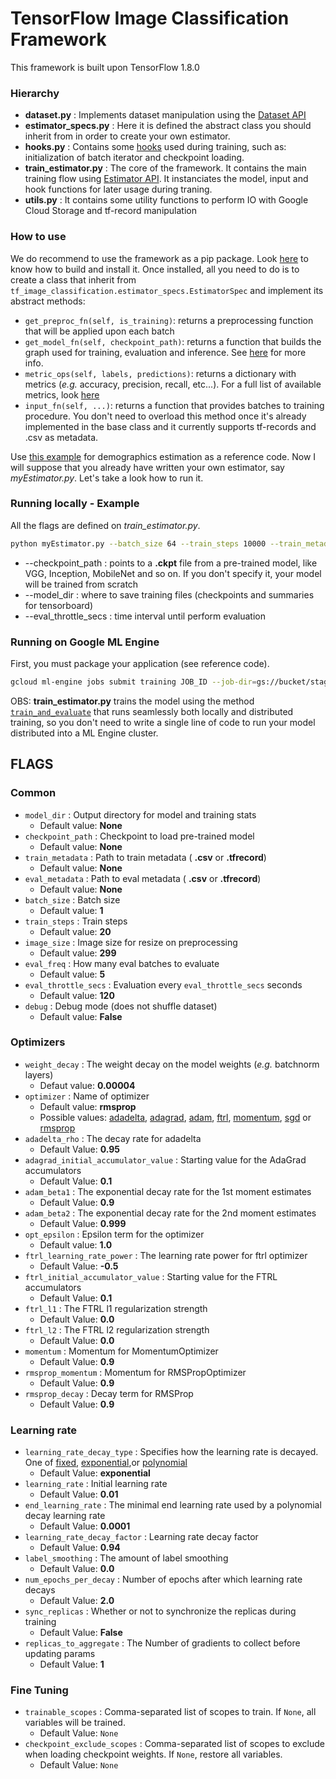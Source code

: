# TensorFlow Image Classification Framework

This framework is built upon TensorFlow 1.8.0

### Hierarchy

- **dataset.py** : Implements dataset manipulation using the [Dataset API](https://www.tensorflow.org/programmers_guide/datasets)
- **estimator_specs.py** : Here it is defined the abstract class you should inherit from in order to create your own estimator.
- **hooks.py** : Contains some [hooks](https://www.tensorflow.org/api_docs/python/tf/train/SessionRunHook) used during training, such as: initialization of batch iterator and checkpoint loading.
- **train_estimator.py** : The core of the framework. It contains the main training flow using [Estimator API](https://www.tensorflow.org/programmers_guide/estimators). It instanciates the model, input and hook functions for later usage during traning.
- **utils.py** : It contains some utility functions to perform IO with Google Cloud Storage and tf-record manipulation

### How to use

We do recommend to use the framework as a pip package. Look [here](https://bitbucket.org/ciandt_it/tf_image_classification/src) to know how to build and install it.
Once installed, all you need to do is to create a class that inherit from `tf_image_classification.estimator_specs.EstimatorSpec` and implement its abstract methods: 

- `get_preproc_fn(self, is_training)`: returns a preprocessing function that will be applied upon each batch
- `get_model_fn(self, checkpoint_path)`: returns a function that builds the graph used for training, evaluation and inference. See [here](https://www.tensorflow.org/api_docs/python/tf/contrib/learn/ModeKeys) for more info.
- `metric_ops(self, labels, predictions)`: returns a dictionary with metrics (_e.g._ accuracy, precision, recall, etc...). For a full list of available metrics, look [here](https://www.tensorflow.org/api_docs/python/tf/metrics)
- `input_fn(self, ...)`: returns a function that provides batches to training procedure. You don't need to overload this method once it's already implemented in the base class and it currently supports tf-records and .csv as metadata.

Use [this example](https://bitbucket.org/ciandt_it/d1-ml-labs/src/master/2017-11-Demographics-Estimation/train_demographics.py?at=master&fileviewer=file-view-default) for demographics estimation as a reference code.
Now I will suppose that you already have written your own estimator, say _myEstimator.py_. Let's take a look how to run it.

### Running locally - Example

All the flags are defined on _train_estimator.py_. 

```bash
python myEstimator.py --batch_size 64 --train_steps 10000 --train_metadata tfrecords_path/train* --eval_metadata tfrecords_path/eval* --checkpoint_path checkpoint_path/pretrained_ckpt.ckpt --model_dir ./models --eval_freq 10 --eval_throttle_secs 30 --learning_rate 0.00001
```
- --checkpoint_path : points to a **.ckpt** file from a pre-trained model, like VGG, Inception, MobileNet and so on. If you don't specify it, your model will be trained from scratch
- --model_dir : where to save training files (checkpoints and summaries for tensorboard)
- --eval_throttle_secs : time interval until perform evaluation

### Running on Google ML Engine

First, you must package your application (see reference code).
```bash
gcloud ml-engine jobs submit training JOB_ID --job-dir=gs://bucket/stagging_folder/ --module-name myEstimatorPkg.myEstimator --packages myEstimator.tar.gz,tf_image_classification-1.3.1.tar.gz,slim-0.1.tar.gz --region us-east1 --config cloud.yml --  --batch_size 128 --train_steps 1000 --train_metadata gs://bucket/tfrecords/train* --eval_metadata gs://bucket/tfrecords/eval* --checkpoint_path gs://bucket/pretrained_checkpoints/pretrained_model.ckpt --model_dir gs://bucket/trained-checkpoints/ --eval_freq 10 --eval_throttle_secs 120 --learning_rate 0.00001
```

OBS: **train_estimator.py** trains the model using the method [`train_and_evaluate`](https://www.tensorflow.org/api_docs/python/tf/estimator/train_and_evaluate) that runs seamlessly both locally and distributed training, so you don't need to write a single line of code to run your model distributed into a ML Engine cluster.

## FLAGS

### Common
* `model_dir` : Output directory for model and training stats
    * Default value: **None** 
* `checkpoint_path` : Checkpoint to load pre-trained model
    * Default value: **None**
* `train_metadata` : Path to train metadata ( **.csv** or **.tfrecord**)
    * Default value: **None**
* `eval_metadata` : Path to eval metadata ( **.csv** or **.tfrecord**)
    * Default value: **None**
* `batch_size` : Batch size
    * Default value: **1**
* `train_steps` : Train steps
    * Default value: **20**
* `image_size` : Image size for resize on preprocessing
    * Default value: **299**
* `eval_freq` : How many eval batches to evaluate
    * Default value: **5**
* `eval_throttle_secs` : Evaluation every `eval_throttle_secs` seconds
    * Default value: **120**
* `debug` : Debug mode (does not shuffle dataset)
    * Default value: **False**

### Optimizers
* `weight_decay` : The weight decay on the model weights (_e.g._ batchnorm layers)
    * Defaut value: **0.00004**
* `optimizer` : Name of optimizer
    * Default value: **rmsprop**
    * Possible values: [adadelta](https://www.tensorflow.org/api_docs/python/tf/train/AdadeltaOptimizer), [adagrad](https://www.tensorflow.org/api_docs/python/tf/train/AdagradOptimizer), [adam](https://www.tensorflow.org/api_docs/python/tf/train/AdamOptimizer), [ftrl](https://www.tensorflow.org/api_docs/python/tf/train/FtrlOptimizer), [momentum](https://www.tensorflow.org/api_docs/python/tf/train/MomentumOptimizer), [sgd](https://www.tensorflow.org/api_docs/python/tf/train/GradientDescentOptimizer) or [rmsprop](https://www.tensorflow.org/api_docs/python/tf/train/RMSPropOptimizer)
* `adadelta_rho` : The decay rate for adadelta
    * Default Value: **0.95**
* `adagrad_initial_accumulator_value` : Starting value for the AdaGrad accumulators
    * Default Value: **0.1**
* `adam_beta1` : The exponential decay rate for the 1st moment estimates
    * Default Value: **0.9**
* `adam_beta2` : The exponential decay rate for the 2nd moment estimates
    * Default Value: **0.999**
* `opt_epsilon` : Epsilon term for the optimizer
    * Default value: **1.0**
* `ftrl_learning_rate_power` : The learning rate power for ftrl optimizer
    * Default Value: **-0.5**
* `ftrl_initial_accumulator_value` : Starting value for the FTRL accumulators
    * Default Value: **0.1**
* `ftrl_l1` : The FTRL l1 regularization strength
    * Default Value: **0.0**
* `ftrl_l2` : The FTRL l2 regularization strength
    * Default Value: **0.0**
* `momentum` : Momentum for MomentumOptimizer
    * Default Value: **0.9**
* `rmsprop_momentum` : Momentum for RMSPropOptimizer
    * Default Value: **0.9**
* `rmsprop_decay` : Decay term for RMSProp
    * Default Value: **0.9**


### Learning rate

* `learning_rate_decay_type` : Specifies how the learning rate is decayed. One of [fixed](https://www.tensorflow.org/versions/master/api_docs/python/tf/constant), [exponential](https://www.tensorflow.org/api_docs/python/tf/train/exponential_decay),or [polynomial](https://www.tensorflow.org/api_docs/python/tf/train/polynomial_decay)
    * Default Value: **exponential**
* `learning_rate` : Initial learning rate
    * Default Value: **0.01**
* `end_learning_rate` : The minimal end learning rate used by a polynomial decay learning rate
    * Default Value: **0.0001**
* `learning_rate_decay_factor` : Learning rate decay factor
    * Default Value: **0.94**
* `label_smoothing` : The amount of label smoothing
    * Default Value: **0.0**
* `num_epochs_per_decay` : Number of epochs after which learning rate decays
    * Default Value: **2.0**
* `sync_replicas` : Whether or not to synchronize the replicas during training
    * Default Value: **False**
* `replicas_to_aggregate` : The Number of gradients to collect before updating params
    * Default Value: **1**

### Fine Tuning

* `trainable_scopes` : Comma-separated list of scopes to train. If `None`, all variables will be trained.
    * Default Value: `None`
* `checkpoint_exclude_scopes` : Comma-separated list of scopes to exclude when loading checkpoint weights. If `None`, restore all variables.
    * Default Value: `None`